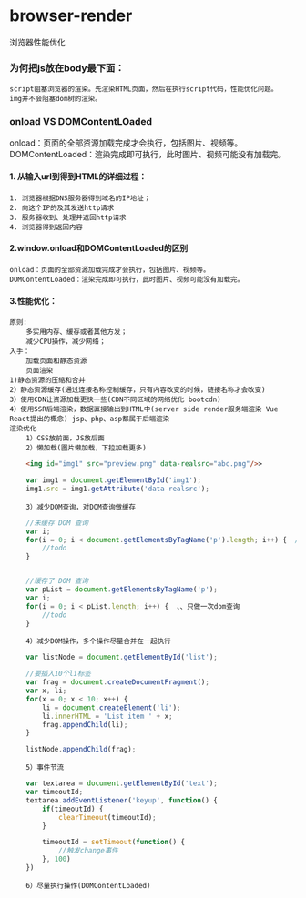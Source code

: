 # browser-render
浏览器性能优化
### 为何把js放在body最下面：
    script阻塞浏览器的渲染。先渲染HTML页面，然后在执行script代码，性能优化问题。
    img并不会阻塞dom树的渲染。
### onload VS DOMContentLOaded  
onload：页面的全部资源加载完成才会执行，包括图片、视频等。  
DOMContentLoaded：渲染完成即可执行，此时图片、视频可能没有加载完。  
#### 1. 从输入url到得到HTML的详细过程：
    1. 浏览器根据DNS服务器得到域名的IP地址；  
    2. 向这个IP的及其发送http请求   
    3. 服务器收到、处理并返回http请求  
    4. 浏览器得到返回内容
#### 2.window.onload和DOMContentLoaded的区别
    onload：页面的全部资源加载完成才会执行，包括图片、视频等。
    DOMContentLoaded：渲染完成即可执行，此时图片、视频可能没有加载完。
#### 3.性能优化：
    原则:  
        多实用内存、缓存或者其他方发；   
        减少CPU操作，减少网络；
    入手：
        加载页面和静态资源   
        页面渲染  
    1)静态资源的压缩和合并  
    2）静态资源缓存(通过连接名称控制缓存，只有内容改变的时候，链接名称才会改变)   
    3）使用CDN让资源加载更快一些(CDN不同区域的网络优化 bootcdn)   
    4）使用SSR后端渲染，数据直接输出到HTML中(server side render服务端渲染 Vue React提出的概念) jsp、php、asp都属于后端渲染   
    渲染优化    
        1）CSS放前面，JS放后面    
        2）懒加载(图片懒加载，下拉加载更多)
```html
    <img id="img1" src="preview.png" data-realsrc="abc.png"/>>
```   
```javascript
    var img1 = document.getElementById('img1');
    img1.src = img1.getAttribute('data-realsrc');
```    
        3）减少DOM查询，对DOM查询做缓存   
```javascript
    //未缓存 DOM 查询
    var i; 
    for(i = 0; i < document.getElementsByTagName('p').length; i++) {  //做十次dom查询
        //todo
    }


    //缓存了 DOM 查询  
    var pList = document.getElementsByTagName('p');
    var i;
    for(i = 0; i < pList.length; i++) {  、、只做一次dom查询
        //todo
    }
```   
        4）减少DOM操作，多个操作尽量合并在一起执行   
```javascript
    var listNode = document.getElementById('list');

    //要插入10个li标签
    var frag = document.createDocumentFragment();
    var x, li;
    for(x = 0; x < 10; x++) {
        li = document.createElement('li');
        li.innerHTML = 'List item ' + x;
        frag.appendChild(li); 
    }

    listNode.appendChild(frag);
```   
        5）事件节流
```javascript
    var textarea = document.getElementById('text');
    var timeoutId;
    textarea.addEventListener('keyup', function() {
        if(timeoutId) {
            clearTimeout(timeoutId);
        }

        timeoutId = setTimeout(function() {
            //触发change事件
        }, 100)
    })
```    
        6）尽量执行操作(DOMContentLoaded)    
